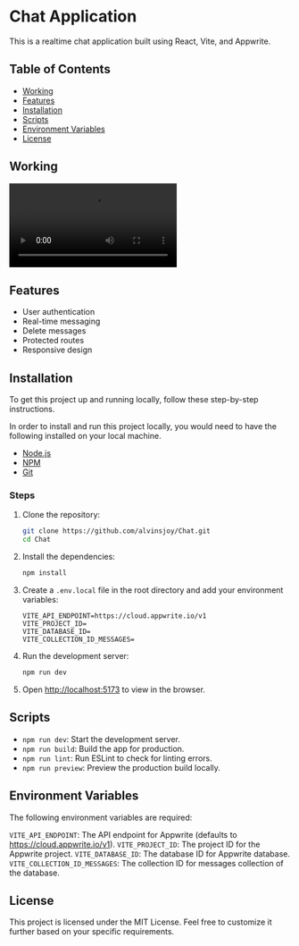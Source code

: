 # Chat Application

This is a realtime chat application built using React, Vite, and Appwrite.

## Table of Contents

- [Working](#working)
- [Features](#features)
- [Installation](#installation)
- [Scripts](#scripts)
- [Environment Variables](#environment-variables)
- [License](#license)

## Working

![Video](./public/chat.mp4)

## Features

- User authentication
- Real-time messaging
- Delete messages
- Protected routes
- Responsive design

## Installation

To get this project up and running locally, follow these step-by-step instructions.

In order to install and run this project locally, you would need to have the following installed on your local machine.

- [Node.js](https://nodejs.org)
- [NPM](https://www.npmjs.com)
- [Git](https://git-scm.com)

### Steps

1. Clone the repository:

    ```sh
    git clone https://github.com/alvinsjoy/Chat.git
    cd Chat
    ```

2. Install the dependencies:

    ```sh
    npm install
    ```

3. Create a `.env.local` file in the root directory and add your environment variables:

    ```env
    VITE_API_ENDPOINT=https://cloud.appwrite.io/v1
    VITE_PROJECT_ID=
    VITE_DATABASE_ID=
    VITE_COLLECTION_ID_MESSAGES=
    ```

4. Run the development server:

    ```sh
    npm run dev
    ```

5. Open <http://localhost:5173> to view in the browser.

## Scripts

- `npm run dev`: Start the development server.
- `npm run build`: Build the app for production.
- `npm run lint`: Run ESLint to check for linting errors.
- `npm run preview`: Preview the production build locally.

## Environment Variables

The following environment variables are required:

`VITE_API_ENDPOINT`: The API endpoint for Appwrite (defaults to <https://cloud.appwrite.io/v1>).
`VITE_PROJECT_ID`: The project ID for the Appwrite project.
`VITE_DATABASE_ID`: The database ID for Appwrite database.
`VITE_COLLECTION_ID_MESSAGES`: The collection ID for messages collection of the database.

## License

This project is licensed under the MIT License.
Feel free to customize it further based on your specific requirements.
